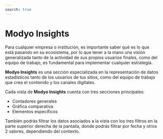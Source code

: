```yaml
---
search: true
---
```


# Modyo Insights

Para cualquier empresa o institución, es importante saber qué es lo que está pasando en su ecosistema, por lo que tener a la mano una visión generalizada tanto de la actividad de sus propios usuarios finales, como del equipo de trabajo, es fundamental para implementar cualquier estrategia.

**Modyo Insights** es una sección especializada en la representación de datos estadísticos tanto de los usuarios de tus sitios, como del equipo de trabajo que crea el contenido y los canales digitales.

Cada vista de **Modyo Insights** cuenta con tres secciones principales:

- Contadores generales
- Gráfica comparativa
- Elementos específicos

También podrás filtrar los datos asociados a la vista con los tres filtros en la parte superior derecha de la pantalla, donde podrás filtrar por fecha y otros 2 valores, dependiendo del contexto.
